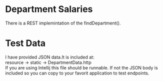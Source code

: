 # Department Salaries
There is a REST implemintation of the findDepartment().  <br>
# Test Data
I have provided JSON data.It is included at: <br>
resource -\> static -\> DepartmentData.http  
If you are using Intellij this file should be runnable. If not the JSON
body is included so you can copy to your favorit application to test
endpoints.
